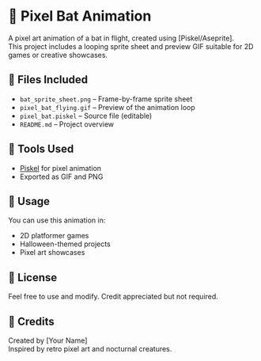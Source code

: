 # 🦇 Pixel Bat Animation

A pixel art animation of a bat in flight, created using [Piskel/Aseprite].  
This project includes a looping sprite sheet and preview GIF suitable for 2D games or creative showcases.

## 📁 Files Included
- `bat_sprite_sheet.png` – Frame-by-frame sprite sheet
- `pixel_bat_flying.gif` – Preview of the animation loop
- `pixel_bat.piskel` – Source file (editable)
- `README.md` – Project overview

## 🎨 Tools Used
- [Piskel](https://www.piskelapp.com/) for pixel animation
- Exported as GIF and PNG

## 🚀 Usage
You can use this animation in:
- 2D platformer games
- Halloween-themed projects
- Pixel art showcases

## 📜 License
Feel free to use and modify. Credit appreciated but not required.

## 🙌 Credits
Created by [Your Name]  
Inspired by retro pixel art and nocturnal creatures.

